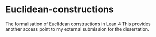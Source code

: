 # Euclidean-constructions
The formalisation of Euclidean constructions in Lean 4
This provides another access point to my external submission for the dissertation.
